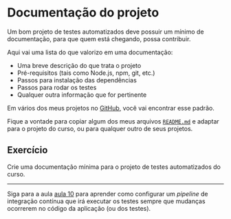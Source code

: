 # Documentação do projeto

Um bom projeto de testes automatizados deve possuir um mínimo de documentação, para que quem está chegando, possa contribuir.

Aqui vai uma lista do que valorizo em uma documentação:

- Uma breve descrição do que trata o projeto
- Pré-requisitos (tais como Node.js, npm, git, etc.)
- Passos para instalação das dependências
- Passos para rodar os testes
- Qualquer outra informação que for pertinente

Em vários dos meus projetos no [GitHub](https://github.com/wlsf82), você vai encontrar esse padrão.

Fique a vontade para copiar algum dos meus arquivos [`README.md`](https://github.com/wlsf82/cy-data-test/blob/main/README.md#cy-data-test) e adaptar para o projeto do curso, ou para qualquer outro de seus projetos.

## Exercício

Crie uma documentação mínima para o projeto de testes automatizados do curso.

___

Siga para a aula [aula 10](./10.md) para aprender como configurar um _pipeline_ de integração contínua que irá executar os testes sempre que mudanças ocorrerem no código da aplicação (ou dos testes).